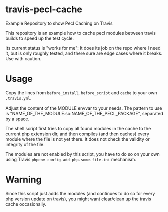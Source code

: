 travis-pecl-cache
=================

Example Repository to show Pecl Caching on Travis

This repository is an example how to cache pecl modules
between travis builds to speed up the test cycle.

Its current status is "works for me": It does its job on
the repo where I need it, but is only roughly tested, and
there sure are edge cases where it breaks. Use with caution.

Usage
=====
Copy the lines from ```before_install```, ```before_script```
and ```cache``` to your own ```.travis.yml```.

Adjust the content of the MODULE envvar to your needs. The
pattern to use is "NAME\_OF\_THE\_MODULE.so:NAME\_OF\_THE\_PECL\_PACKAGE",
separated by a space.

The shell script first tries to copy all found modules in the cache to
the current php extension dir, and then compiles (and then caches) every
module where the file is not yet there. It does not check the validity or
integrity of the file.

The modules are not enabled by this script, you have to do so on your own
using Travis ```phpenv config-add php.some.file.ini``` mechanism.

Warning
======
Since this script just adds the modules (and continues to do so for every
php version update on travis), you might want clear/clean up the travis cache
occasionally.